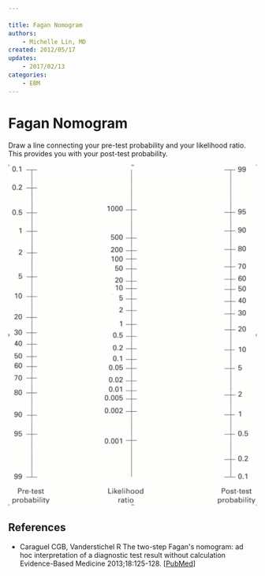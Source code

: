 ```yaml
---

title: Fagan Nomogram
authors:
    - Michelle Lin, MD
created: 2012/05/17
updates:
    - 2017/02/13
categories:
    - EBM
---
```


# Fagan Nomogram

Draw a line connecting your pre-test probability and your likelihood ratio. This provides you with your post-test probability.

![Fagan nomogram](media/fagan-nomogram_image-1.png)

## References

- Caraguel CGB, Vanderstichel R The two-step Fagan's nomogram: ad hoc interpretation of a diagnostic test result without calculation Evidence-Based Medicine 2013;18:125-128. [[PubMed](https://www.ncbi.nlm.nih.gov/pubmed/23468201)]
